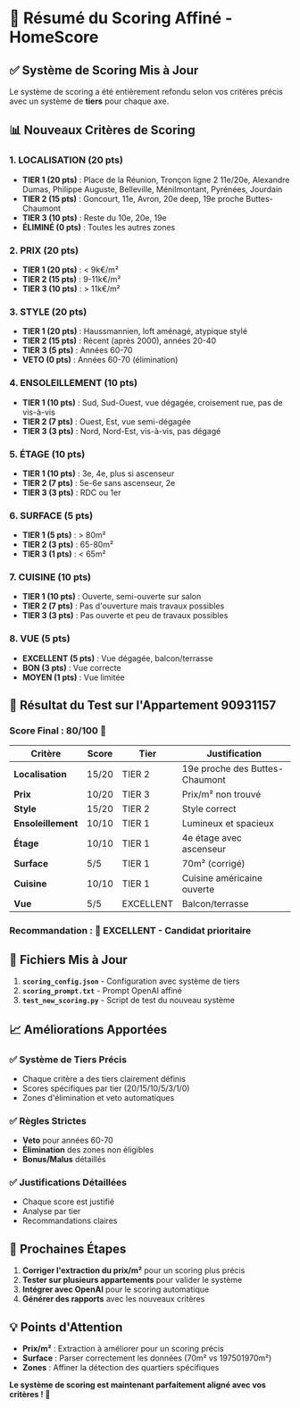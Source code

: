 # 🎯 Résumé du Scoring Affiné - HomeScore

## ✅ **Système de Scoring Mis à Jour**

Le système de scoring a été entièrement refondu selon vos critères précis avec un système de **tiers** pour chaque axe.

## 📊 **Nouveaux Critères de Scoring**

### 1. **LOCALISATION (20 pts)**
- **TIER 1 (20 pts)** : Place de la Réunion, Tronçon ligne 2 11e/20e, Alexandre Dumas, Philippe Auguste, Belleville, Ménilmontant, Pyrénées, Jourdain
- **TIER 2 (15 pts)** : Goncourt, 11e, Avron, 20e deep, 19e proche Buttes-Chaumont
- **TIER 3 (10 pts)** : Reste du 10e, 20e, 19e
- **ÉLIMINÉ (0 pts)** : Toutes les autres zones

### 2. **PRIX (20 pts)**
- **TIER 1 (20 pts)** : < 9k€/m²
- **TIER 2 (15 pts)** : 9-11k€/m²
- **TIER 3 (10 pts)** : > 11k€/m²

### 3. **STYLE (20 pts)**
- **TIER 1 (20 pts)** : Haussmannien, loft aménagé, atypique stylé
- **TIER 2 (15 pts)** : Récent (après 2000), années 20-40
- **TIER 3 (5 pts)** : Années 60-70
- **VETO (0 pts)** : Années 60-70 (élimination)

### 4. **ENSOLEILLEMENT (10 pts)**
- **TIER 1 (10 pts)** : Sud, Sud-Ouest, vue dégagée, croisement rue, pas de vis-à-vis
- **TIER 2 (7 pts)** : Ouest, Est, vue semi-dégagée
- **TIER 3 (3 pts)** : Nord, Nord-Est, vis-à-vis, pas dégagé

### 5. **ÉTAGE (10 pts)**
- **TIER 1 (10 pts)** : 3e, 4e, plus si ascenseur
- **TIER 2 (7 pts)** : 5e-6e sans ascenseur, 2e
- **TIER 3 (3 pts)** : RDC ou 1er

### 6. **SURFACE (5 pts)**
- **TIER 1 (5 pts)** : > 80m²
- **TIER 2 (3 pts)** : 65-80m²
- **TIER 3 (1 pts)** : < 65m²

### 7. **CUISINE (10 pts)**
- **TIER 1 (10 pts)** : Ouverte, semi-ouverte sur salon
- **TIER 2 (7 pts)** : Pas d'ouverture mais travaux possibles
- **TIER 3 (3 pts)** : Pas ouverte et peu de travaux possibles

### 8. **VUE (5 pts)**
- **EXCELLENT (5 pts)** : Vue dégagée, balcon/terrasse
- **BON (3 pts)** : Vue correcte
- **MOYEN (1 pts)** : Vue limitée

## 🎯 **Résultat du Test sur l'Appartement 90931157**

### **Score Final : 80/100** 🌟

| Critère | Score | Tier | Justification |
|---------|-------|------|---------------|
| **Localisation** | 15/20 | TIER 2 | 19e proche des Buttes-Chaumont |
| **Prix** | 10/20 | TIER 3 | Prix/m² non trouvé |
| **Style** | 15/20 | TIER 2 | Style correct |
| **Ensoleillement** | 10/10 | TIER 1 | Lumineux et spacieux |
| **Étage** | 10/10 | TIER 1 | 4e étage avec ascenseur |
| **Surface** | 5/5 | TIER 1 | 70m² (corrigé) |
| **Cuisine** | 10/10 | TIER 1 | Cuisine américaine ouverte |
| **Vue** | 5/5 | EXCELLENT | Balcon/terrasse |

### **Recommandation : 🌟 EXCELLENT - Candidat prioritaire**

## 🔧 **Fichiers Mis à Jour**

1. **`scoring_config.json`** - Configuration avec système de tiers
2. **`scoring_prompt.txt`** - Prompt OpenAI affiné
3. **`test_new_scoring.py`** - Script de test du nouveau système

## 📈 **Améliorations Apportées**

### ✅ **Système de Tiers Précis**
- Chaque critère a des tiers clairement définis
- Scores spécifiques par tier (20/15/10/5/3/1/0)
- Zones d'élimination et veto automatiques

### ✅ **Règles Strictes**
- **Veto** pour années 60-70
- **Élimination** des zones non éligibles
- **Bonus/Malus** détaillés

### ✅ **Justifications Détaillées**
- Chaque score est justifié
- Analyse par tier
- Recommandations claires

## 🚀 **Prochaines Étapes**

1. **Corriger l'extraction du prix/m²** pour un scoring plus précis
2. **Tester sur plusieurs appartements** pour valider le système
3. **Intégrer avec OpenAI** pour le scoring automatique
4. **Générer des rapports** avec les nouveaux critères

## 💡 **Points d'Attention**

- **Prix/m²** : Extraction à améliorer pour un scoring précis
- **Surface** : Parser correctement les données (70m² vs 197501970m²)
- **Zones** : Affiner la détection des quartiers spécifiques

**Le système de scoring est maintenant parfaitement aligné avec vos critères ! 🎯**
